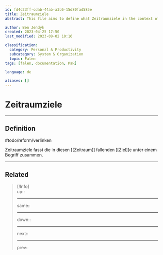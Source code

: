 ```yaml
---
id: fd4c23ff-cdab-44ab-a3b5-15d80fad585e
title: Zeitraumziele
abstract: This file aims to define what Zeitraumziele in the context of Falen is.

author: Ben Jendyk
created: 2023-04-25 17:50
last_modified: 2023-09-02 10:16

classification:
  category: Personal & Productivity
  subcategory: System & Organization
  topic: Falen
tags: [falen, documentation, PaR]

language: de

aliases: []
---
```


# Zeitraumziele

---

## Definition

#todo/reform/verlinken 

Zeitraumziele fasst die in diesen [[Zeitraum]] fallenden [[Ziel]]e unter einem Begriff zusammen.

---

## Related

> [!Info]  
> up::
> - ---
> same::
> - ---
> down::
> - ---
> next::
> - ---
> prev::  
